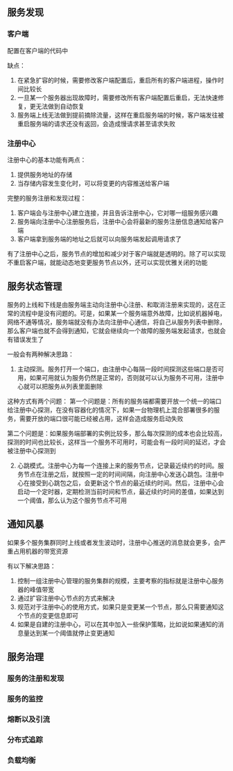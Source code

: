 ## 服务发现
### 客户端
配置在客户端的代码中

缺点：
1. 在紧急扩容的时候，需要修改客户端配置后，重启所有的客户端进程，操作时间比较长
2. 一旦某一个服务器出现故障时，需要修改所有客户端配置后重启，无法快速修复，更无法做到自动恢复
3. 服务端上线无法做到提前摘除流量，这样在重启服务端的时候，客户端发往被重启服务端的请求还没有返回，会造成慢请求甚至请求失败

### 注册中心
注册中心的基本功能有两点：
1. 提供服务地址的存储
2. 当存储内容发生变化时，可以将变更的内容推送给客户端

完整的服务注册和发现过程：
1. 客户端会与注册中心建立连接，并且告诉注册中心，它对哪一组服务感兴趣
2. 服务端向注册中心注册服务后，注册中心会将最新的服务注册信息通知给客户端
3. 客户端拿到服务端的地址之后就可以向服务端发起调用请求了

有了注册中心之后，服务节点的增加和减少对于客户端就是透明的。除了可以实现不重启客户端，就能动态地变更服务节点以外，还可以实现优雅关闭的功能


## 服务状态管理
服务的上线和下线是由服务端主动向注册中心注册、和取消注册来实现的，这在正常的流程中是没有问题的。可是，如果某一个服务端意外故障，比如说机器掉电，网络不通等情况，服务端就没有办法向注册中心通信，将自己从服务列表中删除，那么客户端也就不会得到通知，它就会继续向一个故障的服务端发起请求，也就会有错误发生了

一般会有两种解决思路：
1. 主动探测。服务打开一个端口，由注册中心每隔一段时间探测这些端口是否可用，如果可用就认为服务仍然是正常的，否则就可以认为服务不可用，注册中心就可以把服务从列表里面删除

这种方式有两个问题：
第一个问题是：所有的服务端都需要开放一个统一的端口给注册中心探测，在没有容器化的情况下，如果一台物理机上混合部署很多的服务，需要开放的端口很可能已经被占用，这样会造成服务启动失败

第二个问题是：如果服务端部署的实例比较多，那么每次探测的成本也会比较高，探测的时间也比较长，这样当一个服务不可用时，可能会有一段时间的延迟，才会被注册中心探测到

2. 心跳模式。注册中心为每一个连接上来的服务节点，记录最近续约的时间。服务节点在注册之后，就按照一定的时间间隔，向注册中心发送心跳包。注册中心在接受到心跳包之后，会更新这个节点的最近续约时间。然后，注册中心会启动一个定时器，定期检测当前时间和节点，最近续约时间的差值，如果达到一个阈值，那么认为这个服务节点不可用


## 通知风暴
如果多个服务集群同时上线或者发生波动时，注册中心推送的消息就会更多，会严重占用机器的带宽资源

有以下解决思路：
1. 控制一组注册中心管理的服务集群的规模，主要考察的指标就是注册中心服务器的峰值带宽
2. 通过扩容注册中心节点的方式来解决
3. 规范对于注册中心的使用方式，如果只是变更某一个节点，那么只需要通知这个节点的变更信息即可
4. 如果是自建的注册中心，可以在其中加入一些保护策略，比如说如果通知的消息量达到某一个阈值就停止变更通知


## 服务治理
### 服务的注册和发现

### 服务的监控

### 熔断以及引流

### 分布式追踪

### 负载均衡

